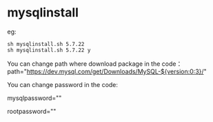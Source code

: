 # mysqlinstall

eg:
	
	sh mysqlinstall.sh 5.7.22
	sh mysqlinstall.sh 5.7.22 y

You can change path where download package in the code：
path="https://dev.mysql.com/get/Downloads/MySQL-${version:0:3}/"

You can change password in the code:

mysqlpassword=""

rootpassword=""
